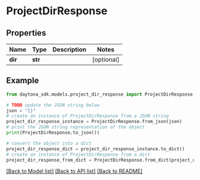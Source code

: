 # ProjectDirResponse


## Properties

Name | Type | Description | Notes
------------ | ------------- | ------------- | -------------
**dir** | **str** |  | [optional] 

## Example

```python
from daytona_sdk.models.project_dir_response import ProjectDirResponse

# TODO update the JSON string below
json = "{}"
# create an instance of ProjectDirResponse from a JSON string
project_dir_response_instance = ProjectDirResponse.from_json(json)
# print the JSON string representation of the object
print(ProjectDirResponse.to_json())

# convert the object into a dict
project_dir_response_dict = project_dir_response_instance.to_dict()
# create an instance of ProjectDirResponse from a dict
project_dir_response_from_dict = ProjectDirResponse.from_dict(project_dir_response_dict)
```
[[Back to Model list]](../README.md#documentation-for-models) [[Back to API list]](../README.md#documentation-for-api-endpoints) [[Back to README]](../README.md)


